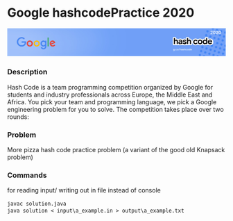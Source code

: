 # Google hashcodePractice 2020

![](https://github.com/Noisy96/hashcodePractice/blob/master/images/banner.jpg)

### Description
Hash Code is a team programming competition organized by Google for students and industry professionals across Europe, the Middle East and Africa. You pick your team and programming language, we pick a Google engineering problem for you to solve. The competition takes place over two rounds:

### Problem
More pizza hash code practice problem (a variant of the good old Knapsack problem)

### Commands
for reading input/ writing out in file instead of console
```
javac solution.java
java solution < input\a_example.in > output\a_example.txt
```
